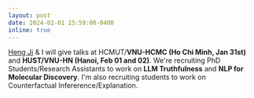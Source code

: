 ```yaml
---
layout: post
date: 2024-02-01 15:59:00-0400
inline: true
---
```


[Heng Ji](https://blender.cs.illinois.edu/hengji.html) & I will give talks at HCMUT/**VNU-HCMC (Ho Chi Minh, Jan 31st)** and **HUST/VNU-HN (Hanoi, Feb 01 and 02)**. We're recruiting PhD Students/Research Assistants to work on **LLM Truthfulness** and **NLP for Molecular Discovery**. I'm also recruiting students to work on Counterfactual Infererence/Explanation.
